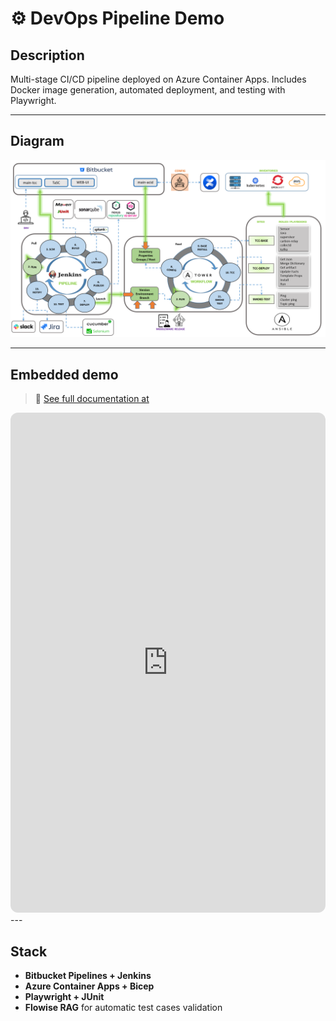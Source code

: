 # ⚙️ DevOps Pipeline Demo

## Description
Multi-stage CI/CD pipeline deployed on Azure Container Apps.
Includes Docker image generation, automated deployment, and testing with Playwright.

---

## Diagram
![DevOps Pipeline](../assets/acid-one.png)

---

## Embedded demo
> 🔗 [See full documentation at](https://hmosqueraturner.github.io/ideal-cicd-one/)

<iframe
  src="https://hmosqueraturner.github.io/ideal-cicd-one/"
  width="100%"
  height="800"
  style="border:none;border-radius:12px;">
</iframe>
---

## Stack
- **Bitbucket Pipelines + Jenkins**
- **Azure Container Apps + Bicep**
- **Playwright + JUnit**
- **Flowise RAG** for automatic test cases validation